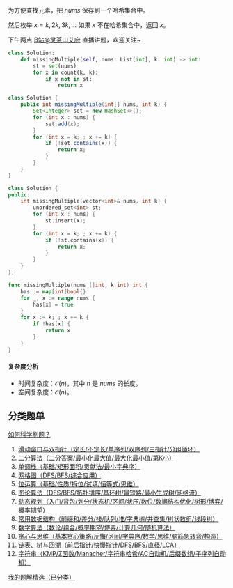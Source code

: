 为方便查找元素，把 $\textit{nums}$ 保存到一个哈希集合中。

然后枚举 $x = k,2k,3k,\ldots$ 如果 $x$ 不在哈希集合中，返回 $x$。

下午两点 [B站@灵茶山艾府](https://space.bilibili.com/206214) 直播讲题，欢迎关注~

```py [sol-Python3]
class Solution:
    def missingMultiple(self, nums: List[int], k: int) -> int:
        st = set(nums)
        for x in count(k, k):
            if x not in st:
                return x
```

```java [sol-Java]
class Solution {
    public int missingMultiple(int[] nums, int k) {
        Set<Integer> set = new HashSet<>();
        for (int x : nums) {
            set.add(x);
        }
        for (int x = k; ; x += k) {
            if (!set.contains(x)) {
                return x;
            }
        }
    }
}
```

```cpp [sol-C++]
class Solution {
public:
    int missingMultiple(vector<int>& nums, int k) {
        unordered_set<int> st;
        for (int x : nums) {
            st.insert(x);
        }
        for (int x = k; ; x += k) {
            if (!st.contains(x)) {
                return x;
            }
        }
    }
};
```

```go [sol-Go]
func missingMultiple(nums []int, k int) int {
	has := map[int]bool{}
	for _, x := range nums {
		has[x] = true
	}
	for x := k; ; x += k {
		if !has[x] {
			return x
		}
	}
}
```

#### 复杂度分析

- 时间复杂度：$\mathcal{O}(n)$，其中 $n$ 是 $\textit{nums}$ 的长度。
- 空间复杂度：$\mathcal{O}(n)$。

## 分类题单

[如何科学刷题？](https://leetcode.cn/circle/discuss/RvFUtj/)

1. [滑动窗口与双指针（定长/不定长/单序列/双序列/三指针/分组循环）](https://leetcode.cn/circle/discuss/0viNMK/)
2. [二分算法（二分答案/最小化最大值/最大化最小值/第K小）](https://leetcode.cn/circle/discuss/SqopEo/)
3. [单调栈（基础/矩形面积/贡献法/最小字典序）](https://leetcode.cn/circle/discuss/9oZFK9/)
4. [网格图（DFS/BFS/综合应用）](https://leetcode.cn/circle/discuss/YiXPXW/)
5. [位运算（基础/性质/拆位/试填/恒等式/思维）](https://leetcode.cn/circle/discuss/dHn9Vk/)
6. [图论算法（DFS/BFS/拓扑排序/基环树/最短路/最小生成树/网络流）](https://leetcode.cn/circle/discuss/01LUak/)
7. [动态规划（入门/背包/划分/状态机/区间/状压/数位/数据结构优化/树形/博弈/概率期望）](https://leetcode.cn/circle/discuss/tXLS3i/)
8. [常用数据结构（前缀和/差分/栈/队列/堆/字典树/并查集/树状数组/线段树）](https://leetcode.cn/circle/discuss/mOr1u6/)
9. [数学算法（数论/组合/概率期望/博弈/计算几何/随机算法）](https://leetcode.cn/circle/discuss/IYT3ss/)
10. [贪心与思维（基本贪心策略/反悔/区间/字典序/数学/思维/脑筋急转弯/构造）](https://leetcode.cn/circle/discuss/g6KTKL/)
11. [链表、树与回溯（前后指针/快慢指针/DFS/BFS/直径/LCA）](https://leetcode.cn/circle/discuss/K0n2gO/)
12. [字符串（KMP/Z函数/Manacher/字符串哈希/AC自动机/后缀数组/子序列自动机）](https://leetcode.cn/circle/discuss/SJFwQI/)

[我的题解精选（已分类）](https://github.com/EndlessCheng/codeforces-go/blob/master/leetcode/SOLUTIONS.md)
